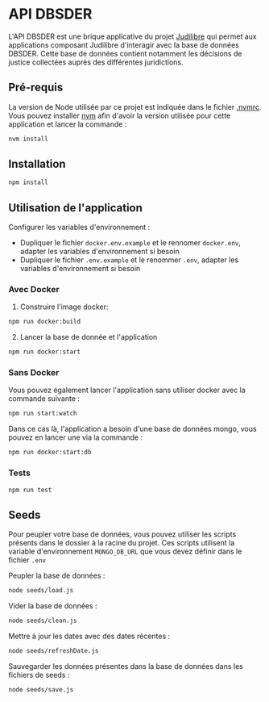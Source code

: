 # API DBSDER

L'API DBSDER est une brique applicative du projet [Judilibre](https://www.courdecassation.fr/toutes-les-actualites/2021/10/01/judilibre-les-decisions-judiciaires-en-open-data) qui permet aux applications composant Judilibre d'interagir avec la base de données DBSDER. Cette base de données contient notamment les décisions de justice collectées auprès des différentes juridictions.

## Pré-requis

La version de Node utilisée par ce projet est indiquée dans le fichier [.nvmrc](.nvmrc).
Vous pouvez installer [nvm](https://github.com/nvm-sh/nvm) afin d'avoir la version utilisée pour cette application et lancer la commande :

```bash
nvm install
```

## Installation

```bash
npm install
```

## Utilisation de l'application

Configurer les variables d'environnement :

- Dupliquer le fichier `docker.env.example` et le rennomer `docker.env`, adapter les variables d'environnement si besoin
- Dupliquer le fichier `.env.example` et le renommer `.env`, adapter les variables d'environnement si besoin

### Avec Docker

1. Construire l'image docker:

```bash
npm run docker:build
```

2. Lancer la base de donnée et l'application

```bash
npm run docker:start
```

### Sans Docker

Vous pouvez également lancer l'application sans utiliser docker avec la commande suivante :

```bash
npm run start:watch
```

Dans ce cas là, l'application a besoin d'une base de données mongo, vous pouvez en lancer une via la commande :

```bash
npm run docker:start:db
```

### Tests

```bash
npm run test
```

## Seeds

Pour peupler votre base de données, vous pouvez utiliser les scripts présents dans le dossier à la racine du projet. Ces scripts utilisent la variable d'environnement `MONGO_DB_URL` que vous devez définir dans le fichier `.env`

Peupler la base de données :

```bash
node seeds/load.js
```

Vider la base de données :

```bash
node seeds/clean.js
```

Mettre à jour les dates avec des dates récentes :

```bash
node seeds/refreshDate.js
```

Sauvegarder les données présentes dans la base de données dans les fichiers de seeds :

```bash
node seeds/save.js
```
